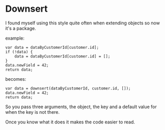 # Downsert

I found myself using this style quite often when extending objects so now it's a package. 

example:

```
var data = dataByCustomerId[customer.id];
if (!data) {
    data = dataByCustomerId[customer.id] = [];
}
data.newField = 42;
return data;
```

becomes:

```
var data = downsert(dataByCustomerId, customer.id, []);
data.newField = 42;
return data;
```

So you pass three arguments, the object, the key and a default value for when the key is not there. 

Once you know what it does it makes the code easier to read. 